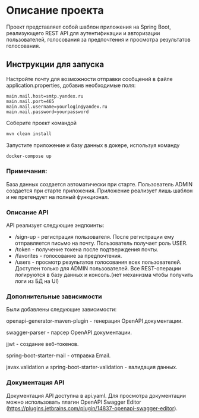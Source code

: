# Описание проекта
Проект представляет собой шаблон приложения на Spring Boot, реализующего REST API для аутентификации и авторизации пользователей, голосования за предпочтения и просмотра результатов голосования.

## Инструкции для запуска
Настройте почту для возможности отправки сообщений в файле application.properties, добавив необходимые поля:
```
main.mail.host=smtp.yandex.ru
main.mail.port=465
main.mail.username=yourlogin@yandex.ru
main.mail.password=yourpassword
```
Соберите проект командой 
```sh 
mvn clean install
```
Запустите приложение и базу данных в докере, используя команду
```sh
docker-compose up
```
### Примечания:

База данных создается автоматически при старте.
Пользователь ADMIN создается при старте приложения.
Приложение реализует лишь шаблон и не претендует на полный функционал.
### Описание API
API реализует следующие эндпоинты:

- /sign-up - регистрация пользователя. После регистрации ему отправляется письмо на почту. Пользователь получает роль USER.
- /token - получение токена после подтверждения почты.
- /favorites - голосование за предпочтения.
- /users - просмотр результатов голосования всех пользователей. Доступен только для ADMIN пользователей.
Все REST-операции логируются в базу данных и консоль.(нет механизма чтобы получить логи из БД на UI)

### Дополнительные зависимости
Были добавлены следующие зависимости:

openapi-generator-maven-plugin - генерация OpenAPI документации.

swagger-parser - парсер OpenAPI документации.

jjwt - создание веб-токенов.

spring-boot-starter-mail - отправка Email.

javax.validation и spring-boot-starter-validation - валидация данных.

### Документация API
Документация API доступна в api.yaml. Для просмотра документации можно использовать плагин OpenAPI Swagger Editor (https://plugins.jetbrains.com/plugin/14837-openapi-swagger-editor).
